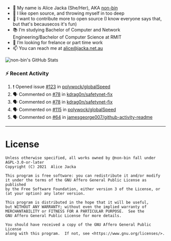 - 👋 My name is Alice Jacka (She/Her), AKA [non-bin][website]
- 💞️ I like open source, and throwing myself in too deep
- 🌱 I want to contribute more to open source (I know everyone says that, but that's becausecos it's fun)
- 📚 I’m studying Bachelor of Computer and Network Engineering/Bachelor of Computer Science at RMIT
- 👀 I’m looking for frelance or part time work
- 📫 You can reach me at [alice@jacka.net.au][email]

<img alt="non-bin's GitHub Stats" src="https://github-readme-stats.vercel.app/api?username=non-bin&count_private=true&show_icons=true&theme=dark&hide_border=true" />

### :zap: Recent Activity

<!--START_SECTION:activity-->
1. ❗️ Opened issue [#123](https://github.com/polywock/globalSpeed/issues/123) in [polywock/globalSpeed](https://github.com/polywock/globalSpeed)
2. 🗣 Commented on [#78](https://github.com/kdrag0n/safetynet-fix/issues/78) in [kdrag0n/safetynet-fix](https://github.com/kdrag0n/safetynet-fix)
3. 🗣 Commented on [#78](https://github.com/kdrag0n/safetynet-fix/issues/78) in [kdrag0n/safetynet-fix](https://github.com/kdrag0n/safetynet-fix)
4. 🗣 Commented on [#115](https://github.com/polywock/globalSpeed/issues/115) in [polywock/globalSpeed](https://github.com/polywock/globalSpeed)
5. 🗣 Commented on [#64](https://github.com/jamesgeorge007/github-activity-readme/issues/64) in [jamesgeorge007/github-activity-readme](https://github.com/jamesgeorge007/github-activity-readme)
<!--END_SECTION:activity-->

---

# License

    Unless otherwise specified, all works owned by @non-bin fall under AGPL-3.0-or-later
    Copyright (C) 2021  Alice Jacka

    This program is free software: you can redistribute it and/or modify
    it under the terms of the GNU Affero General Public License as published
    by the Free Software Foundation, either version 3 of the License, or
    (at your option) any later version.

    This program is distributed in the hope that it will be useful,
    but WITHOUT ANY WARRANTY; without even the implied warranty of
    MERCHANTABILITY or FITNESS FOR A PARTICULAR PURPOSE.  See the
    GNU Affero General Public License for more details.

    You should have received a copy of the GNU Affero General Public License
    along with this program.  If not, see <https://www.gnu.org/licenses/>.
    
[website]: https://hihello.me/p/71c781e8-9bce-4bbe-923f-bb847fcbbebd "HiHello Card"
[email]: mailto:alice@jacka.net.au "alice@jacka.net.au"

<!--
**jamesgeorge007/jamesgeorge007** is a ✨ _special_ ✨ repository because its `README.md` (this file) appears on your GitHub profile.

Here are some ideas to get you started:

- 🌱 I’m currently learning ...
- 👯 I’m looking to collaborate on ...
- 🤔 I’m looking for help with ...
- 💬 Ask me about ...
- 😄 Pronouns: ...
- ⚡ Fun fact: ...
-->
